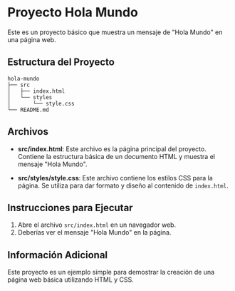 # Proyecto Hola Mundo

Este es un proyecto básico que muestra un mensaje de "Hola Mundo" en una página web.

## Estructura del Proyecto

```
hola-mundo
├── src
│   ├── index.html
│   └── styles
│       └── style.css
└── README.md
```

## Archivos

- **src/index.html**: Este archivo es la página principal del proyecto. Contiene la estructura básica de un documento HTML y muestra el mensaje "Hola Mundo".
  
- **src/styles/style.css**: Este archivo contiene los estilos CSS para la página. Se utiliza para dar formato y diseño al contenido de `index.html`.

## Instrucciones para Ejecutar

1. Abre el archivo `src/index.html` en un navegador web.
2. Deberías ver el mensaje "Hola Mundo" en la página.

## Información Adicional

Este proyecto es un ejemplo simple para demostrar la creación de una página web básica utilizando HTML y CSS.